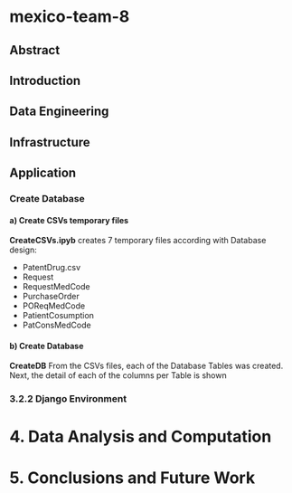 # mexico-team-8
## Abstract
## Introduction
## Data Engineering
## Infrastructure
## Application
### Create Database
#### a) Create CSVs temporary files

**CreateCSVs.ipyb** creates 7 temporary files according with Database design:
- PatentDrug.csv
- Request
- RequestMedCode
- PurchaseOrder
- POReqMedCode
- PatientCosumption
- PatConsMedCode

#### b) Create Database

**CreateDB** From the CSVs files, each of the Database Tables was created. Next, the detail of each of the columns per Table is shown

### 3.2.2 Django Environment
# 4. Data Analysis and Computation
# 5. Conclusions and Future Work
